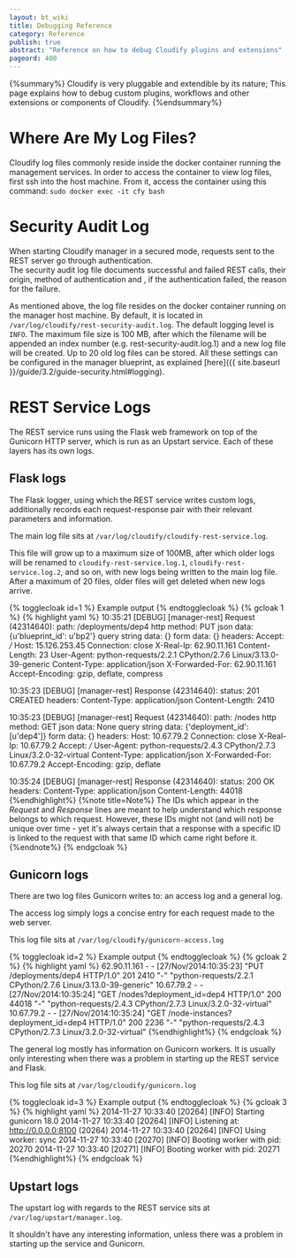 ```yaml
---
layout: bt_wiki
title: Debugging Reference
category: Reference
publish: true
abstract: "Reference on how to debug Cloudify plugins and extensions"
pageord: 400
---
```


{%summary%} Cloudify is very pluggable and extendible by its nature; This page explains how to debug custom plugins, workflows and other extensions or components of Cloudify. {%endsummary%}

# Where Are My Log Files?

Cloudify log files commonly reside inside the docker container running the management services.
In order to access the container to view log files, first ssh into the host machine. From it, access the container
using this command: `sudo docker exec -it cfy bash`

# Security Audit Log

When starting Cloudify manager in a secured mode, requests sent to the REST server go through authentication. <br>
The security audit log file documents successful and failed REST calls, their origin, method of authentication and
, if the authentication failed, the reason for the failure.

As mentioned above, the log file resides on the docker container running on the manager host machine. By default, it is
located in `/var/log/cloudify/rest-security-audit.log`. The default logging level is `INFO`. The maximum file size is
100 MB, after which the filename will be appended an index number (e.g. rest-security-audit.log.1) and a new log file
will be created. Up to 20 old log files can be stored. All these settings can be configured in the manager
blueprint, as explained [here]({{ site.baseurl }}/guide/3.2/guide-security.html#logging).


# REST Service Logs

The REST service runs using the Flask web framework on top of the Gunicorn HTTP server, which is run as an Upstart service. Each of these layers has its own logs.


## Flask logs

The Flask logger, using which the REST service writes custom logs, additionally records each request-response pair with their relevant parameters and information.

The main log file sits at `/var/log/cloudify/cloudify-rest-service.log`.

This file will grow up to a maximum size of 100MB, after which older logs will be renamed to `cloudify-rest-service.log.1`, `cloudify-rest-service.log.2`, and so on, with new logs being written to the main log file.
After a maximum of 20 files, older files will get deleted when new logs arrive.

{% togglecloak id=1 %} Example output {% endtogglecloak %}
{% gcloak 1 %}
{% highlight yaml %}
10:35:21 [DEBUG] [manager-rest] 
Request (42314640):
        path: /deployments/dep4
        http method: PUT
        json data: {u'blueprint_id': u'bp2'}
        query string data: {}
        form data: {}
        headers: 
                Accept: */*
                Host: 15.126.253.45
                Connection: close
                X-Real-Ip: 62.90.11.161
                Content-Length: 23
                User-Agent: python-requests/2.2.1 CPython/2.7.6 Linux/3.13.0-39-generic
                Content-Type: application/json
                X-Forwarded-For: 62.90.11.161
                Accept-Encoding: gzip, deflate, compress

10:35:23 [DEBUG] [manager-rest] 
Response (42314640):
        status: 201 CREATED
        headers: 
                Content-Type: application/json
                Content-Length: 2410

10:35:23 [DEBUG] [manager-rest] 
Request (42314640):
        path: /nodes
        http method: GET
        json data: None
        query string data: {'deployment_id': [u'dep4']}
        form data: {}
        headers: 
                Host: 10.67.79.2
                Connection: close
                X-Real-Ip: 10.67.79.2
                Accept: */*
                User-Agent: python-requests/2.4.3 CPython/2.7.3 Linux/3.2.0-32-virtual
                Content-Type: application/json
                X-Forwarded-For: 10.67.79.2
                Accept-Encoding: gzip, deflate

10:35:24 [DEBUG] [manager-rest] 
Response (42314640):
        status: 200 OK
        headers: 
                Content-Type: application/json
                Content-Length: 44018
{%endhighlight%}
{%note title=Note%}
The IDs which appear in the *Request* and *Response* lines are meant to help understand which response belongs to which request. However, these IDs might not (and will not) be unique over time - yet it's always certain that a response with a specific ID is linked to the request with that same ID which came right before it.
{%endnote%}
{% endgcloak %}


## Gunicorn logs

There are two log files Gunicorn writes to: an access log and a general log.

The access log simply logs a concise entry for each request made to the web server.

This log file sits at `/var/log/cloudify/gunicorn-access.log`

{% togglecloak id=2 %} Example output {% endtogglecloak %}
{% gcloak 2 %}
{% highlight yaml %}
62.90.11.161 - - [27/Nov/2014:10:35:23] "PUT /deployments/dep4 HTTP/1.0" 201 2410 "-" "python-requests/2.2.1 CPython/2.7.6 Linux/3.13.0-39-generic"
10.67.79.2 - - [27/Nov/2014:10:35:24] "GET /nodes?deployment_id=dep4 HTTP/1.0" 200 44018 "-" "python-requests/2.4.3 CPython/2.7.3 Linux/3.2.0-32-virtual"
10.67.79.2 - - [27/Nov/2014:10:35:24] "GET /node-instances?deployment_id=dep4 HTTP/1.0" 200 2236 "-" "python-requests/2.4.3 CPython/2.7.3 Linux/3.2.0-32-virtual"
{%endhighlight%}
{% endgcloak %}


The general log mostly has information on Gunicorn workers. It is usually only interesting when there was a problem in starting up the REST service and Flask.

This log file sits at `/var/log/cloudify/gunicorn.log`

{% togglecloak id=3 %} Example output {% endtogglecloak %}
{% gcloak 3 %}
{% highlight yaml %}
2014-11-27 10:33:40 [20264] [INFO] Starting gunicorn 18.0
2014-11-27 10:33:40 [20264] [INFO] Listening at: http://0.0.0.0:8100 (20264)
2014-11-27 10:33:40 [20264] [INFO] Using worker: sync
2014-11-27 10:33:40 [20270] [INFO] Booting worker with pid: 20270
2014-11-27 10:33:40 [20271] [INFO] Booting worker with pid: 20271
{%endhighlight%}
{% endgcloak %}


## Upstart logs

The upstart log with regards to the REST service sits at `​/var/log/upstart/manager.log`.

It shouldn't have any interesting information, unless there was a problem in starting up the service and Gunicorn.

